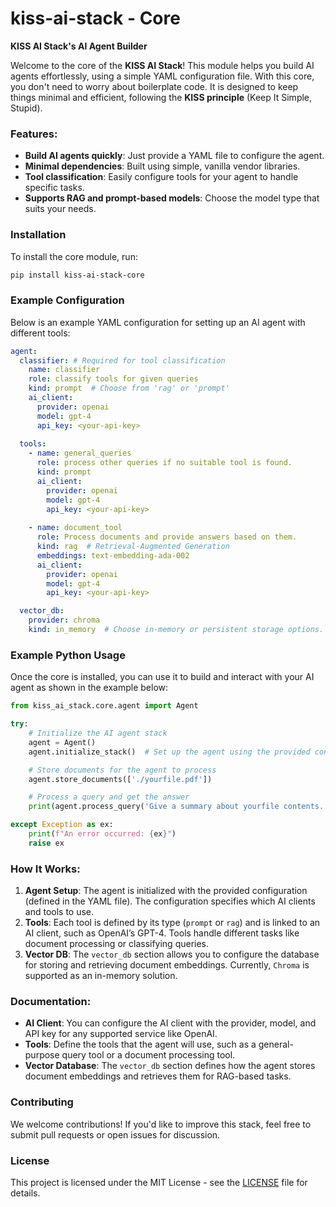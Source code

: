
# kiss-ai-stack - Core

**KISS AI Stack's AI Agent Builder**

Welcome to the core of the **KISS AI Stack**! This module helps you build AI agents effortlessly, using a simple YAML configuration file. With this core, you don't need to worry about boilerplate code. It is designed to keep things minimal and efficient, following the **KISS principle** (Keep It Simple, Stupid).

### Features:
- **Build AI agents quickly**: Just provide a YAML file to configure the agent.
- **Minimal dependencies**: Built using simple, vanilla vendor libraries.
- **Tool classification**: Easily configure tools for your agent to handle specific tasks.
- **Supports RAG and prompt-based models**: Choose the model type that suits your needs.

### Installation

To install the core module, run:

```bash
pip install kiss-ai-stack-core
```

### Example Configuration

Below is an example YAML configuration for setting up an AI agent with different tools:

```yaml
agent:
  classifier: # Required for tool classification
    name: classifier
    role: classify tools for given queries
    kind: prompt  # Choose from 'rag' or 'prompt'
    ai_client:
      provider: openai
      model: gpt-4
      api_key: <your-api-key>
      
  tools:
    - name: general_queries
      role: process other queries if no suitable tool is found.
      kind: prompt
      ai_client:
        provider: openai
        model: gpt-4
        api_key: <your-api-key>
        
    - name: document_tool
      role: Process documents and provide answers based on them.
      kind: rag  # Retrieval-Augmented Generation
      embeddings: text-embedding-ada-002
      ai_client:
        provider: openai
        model: gpt-4
        api_key: <your-api-key>

  vector_db:
    provider: chroma
    kind: in_memory  # Choose in-memory or persistent storage options.
```

### Example Python Usage

Once the core is installed, you can use it to build and interact with your AI agent as shown in the example below:

```python
from kiss_ai_stack.core.agent import Agent

try:
    # Initialize the AI agent stack
    agent = Agent()
    agent.initialize_stack()  # Set up the agent using the provided configuration

    # Store documents for the agent to process
    agent.store_documents(['./yourfile.pdf'])

    # Process a query and get the answer
    print(agent.process_query('Give a summary about yourfile contents.').answer)

except Exception as ex:
    print(f"An error occurred: {ex}")
    raise ex
```

### How It Works:
1. **Agent Setup**: The agent is initialized with the provided configuration (defined in the YAML file). The configuration specifies which AI clients and tools to use.
2. **Tools**: Each tool is defined by its type (`prompt` or `rag`) and is linked to an AI client, such as OpenAI’s GPT-4. Tools handle different tasks like document processing or classifying queries.
3. **Vector DB**: The `vector_db` section allows you to configure the database for storing and retrieving document embeddings. Currently, `Chroma` is supported as an in-memory solution.

### Documentation:
- **AI Client**: You can configure the AI client with the provider, model, and API key for any supported service like OpenAI.
- **Tools**: Define the tools that the agent will use, such as a general-purpose query tool or a document processing tool.
- **Vector Database**: The `vector_db` section defines how the agent stores document embeddings and retrieves them for RAG-based tasks.

### Contributing

We welcome contributions! If you'd like to improve this stack, feel free to submit pull requests or open issues for discussion.

### License

This project is licensed under the MIT License - see the [LICENSE](./LICENSE) file for details.
